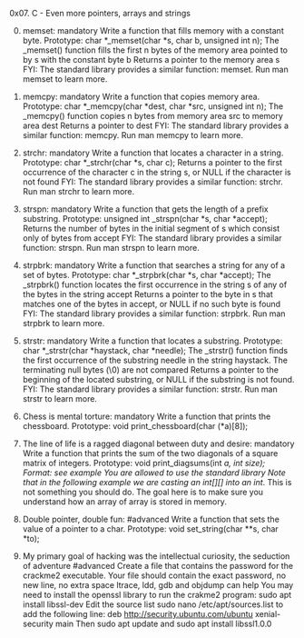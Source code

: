 0x07. C - Even more pointers, arrays and strings

0. memset: 
mandatory 
Write a function that fills memory with a constant byte. 
Prototype: char *_memset(char *s, char b, unsigned int n); 
The _memset() function fills the first n bytes of the memory area pointed to by s with the constant byte b
Returns a pointer to the memory area s 
FYI: The standard library provides a similar function: memset. Run man memset to learn more. 

1. memcpy: 
mandatory 
Write a function that copies memory area. 
Prototype: char *_memcpy(char *dest, char *src, unsigned int n); 
The _memcpy() function copies n bytes from memory area src to memory area dest 
Returns a pointer to dest 
FYI: The standard library provides a similar function: memcpy. Run man memcpy to learn more. 

2. strchr: 
mandatory 
Write a function that locates a character in a string. 
Prototype: char *_strchr(char *s, char c); 
Returns a pointer to the first occurrence of the character c in the string s, or NULL if the character is not found 
FYI: The standard library provides a similar function: strchr. Run man strchr to learn more. 

3. strspn: 
mandatory 
Write a function that gets the length of a prefix substring. 
Prototype: unsigned int _strspn(char *s, char *accept); 
Returns the number of bytes in the initial segment of s which consist only of bytes from accept 
FYI: The standard library provides a similar function: strspn. Run man strspn to learn more. 

4. strpbrk: 
mandatory 
Write a function that searches a string for any of a set of bytes. 
Prototype: char *_strpbrk(char *s, char *accept); 
The _strpbrk() function locates the first occurrence in the string s of any of the bytes in the string accept 
Returns a pointer to the byte in s that matches one of the bytes in accept, or NULL if no such byte is found 
FYI: The standard library provides a similar function: strpbrk. Run man strpbrk to learn more. 

5. strstr: 
mandatory 
Write a function that locates a substring. 
Prototype: char *_strstr(char *haystack, char *needle); 
The _strstr() function finds the first occurrence of the substring needle in the string haystack. The terminating null bytes (\0) are not compared 
Returns a pointer to the beginning of the located substring, or NULL if the substring is not found. 
FYI: The standard library provides a similar function: strstr. Run man strstr to learn more. 

6. Chess is mental torture: 
mandatory 
Write a function that prints the chessboard. 
Prototype: void print_chessboard(char (*a)[8]); 

7. The line of life is a ragged diagonal between duty and desire: 
mandatory 
Write a function that prints the sum of the two diagonals of a square matrix of integers. 
Prototype: void print_diagsums(int *a, int size); 
Format: see example 
You are allowed to use the standard library 
Note that in the following example we are casting an int[][] into an int*. This is not something you should do. The goal here is to make sure you understand how an array of array is stored in memory. 

8. Double pointer, double fun: 
#advanced 
Write a function that sets the value of a pointer to a char. 
Prototype: void set_string(char **s, char *to); 

9. My primary goal of hacking was the intellectual curiosity, the seduction of adventure 
#advanced 
Create a file that contains the password for the crackme2 executable. 
Your file should contain the exact password, no new line, no extra space 
ltrace, ldd, gdb and objdump can help 
You may need to install the openssl library to run the crakme2 program: sudo apt install libssl-dev 
Edit the source list sudo nano /etc/apt/sources.list to add the following line: deb http://security.ubuntu.com/ubuntu xenial-security main Then sudo apt update and sudo apt install libssl1.0.0 
